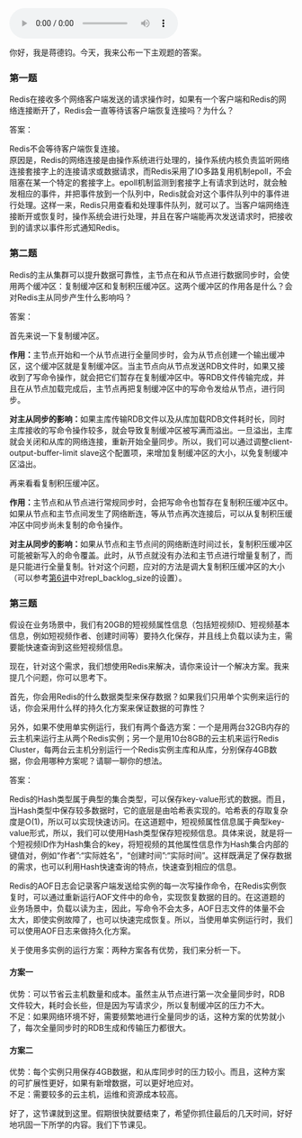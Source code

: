 <audio title="期中测试题答案 _ 这些问题，你都答对了吗？" src="https://static001.geekbang.org/resource/audio/fa/y0/fa0637a18da931665fde2yy77da61yy0.mp3" controls="controls"></audio> 
<p>你好，我是蒋德钧。今天，我来公布一下主观题的答案。</p><h3>第一题</h3><p>Redis在接收多个网络客户端发送的请求操作时，如果有一个客户端和Redis的网络连接断开了，Redis会一直等待该客户端恢复连接吗？为什么？</p><p><span class="orange">答案：</span></p><p>Redis不会等待客户端恢复连接。<br>
原因是，Redis的网络连接是由操作系统进行处理的，操作系统内核负责监听网络连接套接字上的连接请求或数据请求，而Redis采用了IO多路复用机制epoll，不会阻塞在某一个特定的套接字上。epoll机制监测到套接字上有请求到达时，就会触发相应的事件，并把事件放到一个队列中，Redis就会对这个事件队列中的事件进行处理。这样一来，Redis只用查看和处理事件队列，就可以了。当客户端网络连接断开或恢复时，操作系统会进行处理，并且在客户端能再次发送请求时，把接收到的请求以事件形式通知Redis。</p><h3>第二题</h3><p>Redis的主从集群可以提升数据可靠性，主节点在和从节点进行数据同步时，会使用两个缓冲区：复制缓冲区和复制积压缓冲区。这两个缓冲区的作用各是什么？会对Redis主从同步产生什么影响吗？</p><p><span class="orange">答案：</span></p><p>首先来说一下复制缓冲区。</p><p><strong>作用：</strong>主节点开始和一个从节点进行全量同步时，会为从节点创建一个输出缓冲区，这个缓冲区就是复制缓冲区。当主节点向从节点发送RDB文件时，如果又接收到了写命令操作，就会把它们暂存在复制缓冲区中。等RDB文件传输完成，并且在从节点加载完成后，主节点再把复制缓冲区中的写命令发给从节点，进行同步。</p><!-- [[[read_end]]] --><p><strong>对主从同步的影响：</strong>如果主库传输RDB文件以及从库加载RDB文件耗时长，同时主库接收的写命令操作较多，就会导致复制缓冲区被写满而溢出。一旦溢出，主库就会关闭和从库的网络连接，重新开始全量同步。所以，我们可以通过调整client-output-buffer-limit slave这个配置项，来增加复制缓冲区的大小，以免复制缓冲区溢出。</p><p>再来看看复制积压缓冲区。</p><p><strong>作用：</strong>主节点和从节点进行常规同步时，会把写命令也暂存在复制积压缓冲区中。如果从节点和主节点间发生了网络断连，等从节点再次连接后，可以从复制积压缓冲区中同步尚未复制的命令操作。</p><p><strong>对主从同步的影响：</strong>如果从节点和主节点间的网络断连时间过长，复制积压缓冲区可能被新写入的命令覆盖。此时，从节点就没有办法和主节点进行增量复制了，而是只能进行全量复制。针对这个问题，应对的方法是调大复制积压缓冲区的大小（可以参考<a href="https://time.geekbang.org/column/article/272852">第6讲</a>中对repl_backlog_size的设置）。</p><h3>第三题</h3><p>假设在业务场景中，我们有20GB的短视频属性信息（包括短视频ID、短视频基本信息，例如短视频作者、创建时间等）要持久化保存，并且线上负载以读为主，需要能快速查询到这些短视频信息。</p><p>现在，针对这个需求，我们想使用Redis来解决，请你来设计一个解决方案。我来提几个问题，你可以思考下。</p><p>首先，你会用Redis的什么数据类型来保存数据？如果我们只用单个实例来运行的话，你会采用什么样的持久化方案来保证数据的可靠性？</p><p>另外，如果不使用单实例运行，我们有两个备选方案：一个是用两台32GB内存的云主机来运行主从两个Redis实例；另一个是用10台8GB的云主机来运行Redis Cluster，每两台云主机分别运行一个Redis实例主库和从库，分别保存4GB数据，你会用哪种方案呢？请聊一聊你的想法。</p><p><span class="orange">答案：</span></p><p>Redis的Hash类型属于典型的集合类型，可以保存key-value形式的数据。而且，当Hash类型中保存较多数据时，它的底层是由哈希表实现的。哈希表的存取复杂度是O(1)，所以可以实现快速访问。在这道题中，短视频属性信息属于典型key-value形式，所以，我们可以使用Hash类型保存短视频信息。具体来说，就是将一个短视频ID作为Hash集合的key，将短视频的其他属性信息作为Hash集合内部的键值对，例如“作者”:“实际姓名”，“创建时间”:“实际时间”。这样既满足了保存数据的需求，也可以利用Hash快速查询的特点，快速查到相应的信息。</p><p>Redis的AOF日志会记录客户端发送给实例的每一次写操作命令，在Redis实例恢复时，可以通过重新运行AOF文件中的命令，实现恢复数据的目的。在这道题的业务场景中，负载以读为主，因此，写命令不会太多，AOF日志文件的体量不会太大，即使实例故障了，也可以快速完成恢复。所以，当使用单实例运行时，我们可以使用AOF日志来做持久化方案。</p><p>关于使用多实例的运行方案：两种方案各有优势，我们来分析一下。</p><h4>方案一</h4><p>优势：可以节省云主机数量和成本。虽然主从节点进行第一次全量同步时，RDB文件较大，耗时会长些，但是因为写请求少，所以复制缓冲区的压力不大。<br>
不足：如果网络环境不好，需要频繁地进行全量同步的话，这种方案的优势就小了，每次全量同步时的RDB生成和传输压力都很大。</p><h4>方案二</h4><p>优势：每个实例只用保存4GB数据，和从库同步时的压力较小。而且，这种方案的可扩展性更好，如果有新增数据，可以更好地应对。<br>
不足：需要较多的云主机，运维和资源成本较高。</p><p>好了，这节课就到这里。假期很快就要结束了，希望你抓住最后的几天时间，好好地巩固一下所学的内容。我们下节课见。</p>